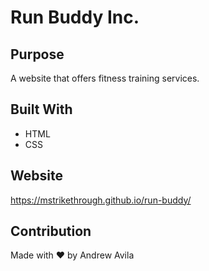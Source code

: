 # Run Buddy Inc.

## Purpose
A website that offers fitness training services.

## Built With
* HTML
* CSS

## Website
https://mstrikethrough.github.io/run-buddy/

## Contribution
Made with ❤️ by Andrew Avila
